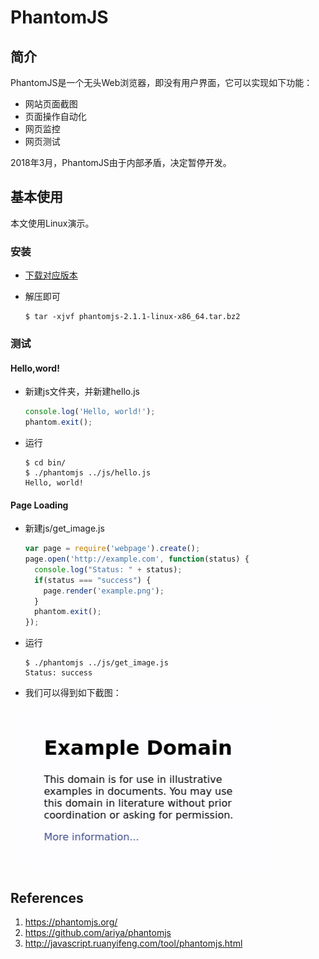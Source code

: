# PhantomJS

## 简介

PhantomJS是一个无头Web浏览器，即没有用户界面，它可以实现如下功能：

- 网站页面截图
- 页面操作自动化
- 网页监控
- 网页测试

2018年3月，PhantomJS由于内部矛盾，决定暂停开发。

## 基本使用

本文使用Linux演示。

### 安装

- [下载对应版本](https://phantomjs.org/download.html)

- 解压即可

  ```
  $ tar -xjvf phantomjs-2.1.1-linux-x86_64.tar.bz2
  ```

### 测试

#### Hello,word!

- 新建js文件夹，并新建hello.js

  ```js
  console.log('Hello, world!');
  phantom.exit();
  ```

- 运行

  ```
  $ cd bin/
  $ ./phantomjs ../js/hello.js
  Hello, world!
  ```

#### Page Loading

- 新建js/get_image.js

  ```js
  var page = require('webpage').create();
  page.open('http://example.com', function(status) {
    console.log("Status: " + status);
    if(status === "success") {
      page.render('example.png');
    }
    phantom.exit();
  });
  ```

- 运行

  ```
  $ ./phantomjs ../js/get_image.js
  Status: success
  ```

- 我们可以得到如下截图：

  <img src="PhantomJS_assets/example_image.png" alt="image-20220217113848830" style="zoom:50%;" />

## References

1. https://phantomjs.org/
2. https://github.com/ariya/phantomjs
3. http://javascript.ruanyifeng.com/tool/phantomjs.html